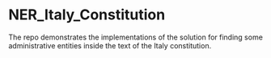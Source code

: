 # NER_Italy_Constitution
The repo demonstrates the implementations of the solution for finding some administrative entities inside the text of the Italy constitution.
